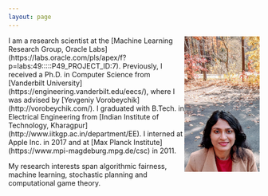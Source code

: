 ```yaml
---
layout: page
---
```


<img style="float: right;" src="assets/img/picture_profile_20.jpg" width="30%" height="30%">
I am a research scientist at the [Machine Learning Research Group, Oracle Labs](https://labs.oracle.com/pls/apex/f?p=labs:49:::::P49_PROJECT_ID:7). Previously, I received a Ph.D. in Computer Science from [Vanderbilt University](https://engineering.vanderbilt.edu/eecs/), where I was advised by [Yevgeniy Vorobeychik](http://vorobeychik.com/). I graduated with B.Tech. in Electrical Engineering from [Indian Institute of Technology, Kharagpur](http://www.iitkgp.ac.in/department/EE). I interned at Apple Inc. in 2017 and at  [Max Planck Institute](https://www.mpi-magdeburg.mpg.de/csc) in 2011.

My research interests span algorithmic fairness, machine learning, stochastic planning and computational game theory. 





